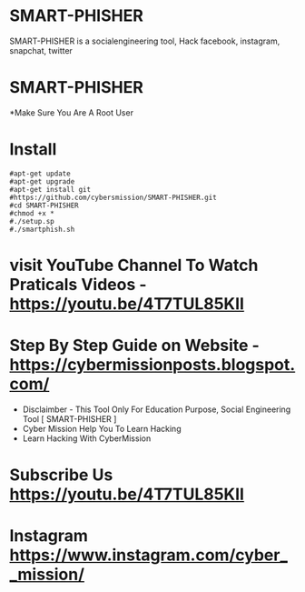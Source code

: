 # SMART-PHISHER
SMART-PHISHER is a socialengineering tool, Hack facebook, instagram, snapchat, twitter
# SMART-PHISHER
 
 *Make Sure You Are A Root User
# Install
``````
#apt-get update
#apt-get upgrade
#apt-get install git
#https://github.com/cybersmission/SMART-PHISHER.git
#cd SMART-PHISHER
#chmod +x *
#./setup.sp
#./smartphish.sh
``````
# visit YouTube Channel To Watch Praticals Videos -  https://youtu.be/4T7TUL85KII
# Step By Step Guide on Website - https://cybermissionposts.blogspot.com/


* Disclaimber - This Tool Only For Education Purpose, Social Engineering Tool [ SMART-PHISHER ] 
* Cyber Mission Help You To Learn Hacking
* Learn Hacking With CyberMission

# Subscribe Us https://youtu.be/4T7TUL85KII
# Instagram https://www.instagram.com/cyber__mission/
